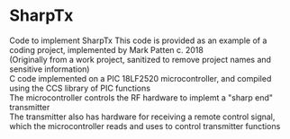 # SharpTx
Code to implement SharpTx
This code is provided as an example of a coding project, implemented by Mark Patten c. 2018<br>
(Originally from a work project, sanitized to remove project names and sensitive information)<br>
C code implemented on a PIC 18LF2520 microcontroller, and compiled using the CCS library of PIC functions<br>
The microcontroller controls the RF hardware to implemt a "sharp end" transmitter<br>
The transmitter also has hardware for receiving a remote control signal, which the microcontroller reads and uses to control transmitter functions<br>
